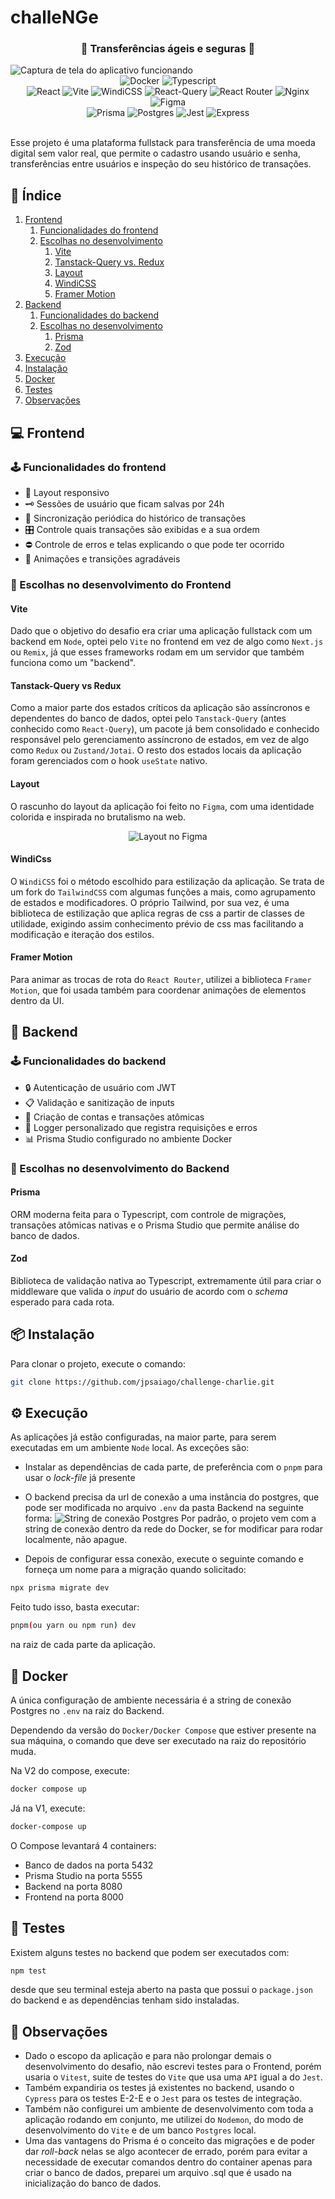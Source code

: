 # challeNGe

<h3 align="center">💸 Transferências ágeis e seguras 💸</h3>

<img alt="Captura de tela do aplicativo funcionando" src="./login_screenshot.png"/>
 
<div align="center">
   <img alt="Docker" src="https://img.shields.io/badge/docker-%230db7ed.svg?style=for-the-badge&logo=docker&logoColor=white" />
    <img alt="Typescript" src="https://img.shields.io/badge/typescript-%23007ACC.svg?style=for-the-badge&logo=typescript&logoColor=white" />
</div>
<div align="center">
  <img alt="React" src="https://img.shields.io/badge/react-%2320232a.svg?style=for-the-badge&logo=react&logoColor=%2361DAFB" />
  <img alt="Vite" src="https://img.shields.io/badge/vite-%23646CFF.svg?style=for-the-badge&logo=vite&logoColor=white" />
  <img alt="WindiCSS" src="https://img.shields.io/badge/windicss-48B0F1.svg?style=for-the-badge&logo=windi-css&logoColor=white" />
  <img alt="React-Query" src="https://img.shields.io/badge/-React%20Query-FF4154?style=for-the-badge&logo=react%20query&logoColor=white" />
  <img alt="React Router" src="https://img.shields.io/badge/React_Router-CA4245?style=for-the-badge&logo=react-router&logoColor=white" />
  <img alt="Nginx" src="https://img.shields.io/badge/nginx-%23009639.svg?style=for-the-badge&logo=nginx&logoColor=white" />
  <img alt="Figma" src="https://img.shields.io/badge/figma-%23F24E1E.svg?style=for-the-badge&logo=figma&logoColor=white" />
</div>
<div align="center">
  <img alt="Prisma" src="https://img.shields.io/badge/Prisma-3982CE?style=for-the-badge&logo=Prisma&logoColor=white"/>
  <img alt="Postgres" src="https://img.shields.io/badge/postgres-%23316192.svg?style=for-the-badge&logo=postgresql&logoColor=white" />
  <img alt="Jest" src="https://img.shields.io/badge/-jest-%23C21325?style=for-the-badge&logo=jest&logoColor=white" />
  <img alt="Express" src="https://img.shields.io/badge/express.js-%23404d59.svg?style=for-the-badge&logo=express&logoColor=%2361DAFB" />
</div>
<br/>

Esse projeto é uma plataforma fullstack para transferência de uma moeda digital sem valor real, que permite o cadastro usando usuário e senha,
transferências entre usuários e inspeção do seu histórico de transações.

## 📖 Índice

1. [Frontend](#-frontend)
   1. [Funcionalidades do frontend](#%EF%B8%8F-funcionalidades-do-frontend)
   2. [Escolhas no desenvolvimento](#-escolhas-no-desenvolvimento-do-frontend)
      1. [Vite](#vite)
      2. [Tanstack-Query vs. Redux](#tanstack-query-vs-redux)
      3. [Layout](#layout)
      4. [WindiCSS](#windicss)
      5. [Framer Motion](#framer-motion)
2. [Backend](#-backend)
   1. [Funcionalidades do backend](#%EF%B8%8F-funcionalidades-do-backend)
   2. [Escolhas no desenvolvimento](#-escolhas-no-desenvolvimento-do-frontend)
      1. [Prisma](#prisma)
      2. [Zod](#zod)
3. [Execução](#%EF%B8%8F-execu%C3%A7%C3%A3o)
4. [Instalação](#-instalação)
5. [Docker](#-docker)
6. [Testes](#-testes)
7. [Observações](#-observações)

## 💻 Frontend

### 🕹️ Funcionalidades do frontend

- 📱 Layout responsivo
- 🗝️ Sessões de usuário que ficam salvas por 24h
- 🔄 Sincronização periódica do histórico de transações
- 🎛️ Controle quais transações são exibidas e a sua ordem
- ⛔ Controle de erros e telas explicando o que pode ter ocorrido
- 🍂 Animações e transições agradáveis

### 🧠 Escolhas no desenvolvimento do Frontend

#### Vite

Dado que o objetivo do desafio era criar uma aplicação fullstack com um backend em `Node`, optei pelo `Vite` no frontend em vez de algo como `Next.js` ou `Remix`, já que esses frameworks rodam em um servidor que também funciona como um "backend".

#### Tanstack-Query vs Redux

Como a maior parte dos estados críticos da aplicação são assíncronos e dependentes do banco de dados, optei pelo `Tanstack-Query` (antes conhecido como `React-Query`),
um pacote já bem consolidado e conhecido responsável pelo gerenciamento assíncrono de estados, em vez de algo como `Redux` ou `Zustand/Jotai`.
O resto dos estados locais da aplicação foram gerenciados com o hook `useState` nativo.

#### Layout

O rascunho do layout da aplicação foi feito no `Figma`, com uma identidade colorida e inspirada no brutalismo na web.

<div align="center"><img alt="Layout no Figma" src="./figma.png"/></div>

#### WindiCss

O `WindiCSS` foi o método escolhido para estilização da aplicação. Se trata de um fork do `TailwindCSS` com algumas funções a mais, como agrupamento de estados e modificadores.
O próprio Tailwind, por sua vez, é uma biblioteca de estilização que aplica regras de css a partir de classes de utilidade, exigindo assim conhecimento prévio de css mas facilitando
a modificação e iteração dos estilos.

#### Framer Motion

Para animar as trocas de rota do `React Router`, utilizei a biblioteca `Framer Motion`, que foi usada também para coordenar animações de elementos dentro da UI.

## 📡 Backend

### 🕹️ Funcionalidades do backend

- 🔒 Autenticação de usuário com JWT
- 📋 Validação e sanitização de inputs
- 📨 Criação de contas e transações atômicas
- 📜 Logger personalizado que registra requisições e erros
- 📊 Prisma Studio configurado no ambiente Docker

### 🧠 Escolhas no desenvolvimento do Backend

#### Prisma

ORM moderna feita para o Typescript, com controle de migrações, transações atômicas nativas e o Prisma Studio que permite análise do banco de dados.

#### Zod

Biblioteca de validação nativa ao Typescript, extremamente útil para criar o middleware que valida o _input_ do usuário de acordo com o _schema_ esperado para cada rota.

## 📦 Instalação

Para clonar o projeto, execute o comando:

```bash
git clone https://github.com/jpsaiago/challenge-charlie.git
```

## ⚙️ Execução

As aplicações já estão configuradas, na maior parte, para serem executadas em um ambiente `Node` local. As exceções são:

- Instalar as dependências de cada parte, de preferência com o `pnpm` para usar o _lock-file_ já presente
- O backend precisa da url de conexão a uma instância do postgres, que pode ser modificada no arquivo `.env` da pasta Backend na seguinte forma:
  ![String de conexão Postgres](https://res.cloudinary.com/prismaio/image/upload/v1628761154/docs/m7l8KVo.png)
  Por padrão, o projeto vem com a string de conexão dentro da rede do Docker, se for modificar para rodar localmente, não apague.

- Depois de configurar essa conexão, execute o seguinte comando e forneça um nome para a migração quando solicitado:

```bash
npx prisma migrate dev
```

Feito tudo isso, basta executar:

```bash
pnpm(ou yarn ou npm run) dev
```

na raiz de cada parte da aplicação.

## 🚢 Docker

A única configuração de ambiente necessária é a string de conexão Postgres no `.env` na raiz do Backend.

Dependendo da versão do `Docker/Docker Compose` que estiver presente na sua máquina, o comando que deve ser executado na raiz do repositório muda.

Na V2 do compose, execute:

```bash
docker compose up
```

Já na V1, execute:

```bash
docker-compose up
```

O Compose levantará 4 containers:

- Banco de dados na porta 5432
- Prisma Studio na porta 5555
- Backend na porta 8080
- Frontend na porta 8000

## 🧪 Testes

Existem alguns testes no backend que podem ser executados com:

```bash
npm test
```

desde que seu terminal esteja aberto na pasta que possui o `package.json` do backend e as dependências tenham sido instaladas.

## 🔭 Observações

- Dado o escopo da aplicação e para não prolongar demais o desenvolvimento do desafio, não escrevi testes para o Frontend, porém usaria o `Vitest`, suite de testes do `Vite` que usa uma `API` igual a do `Jest`.
- Também expandiria os testes já existentes no backend, usando o `Cypress` para os testes E-2-E e o `Jest` para os testes de integração.
- Também não configurei um ambiente de desenvolvimento com toda a aplicação rodando em conjunto, me utilizei do `Nodemon`, do modo de desenvolvimento do `Vite` e de um banco `Postgres` local.
- Uma das vantagens do Prisma é o conceito das migrações e de poder dar _roll-back_ nelas se algo acontecer de errado, porém para evitar a necessidade de executar comandos dentro do container apenas para criar o banco de dados, preparei um arquivo .sql que é usado na inicialização do banco de dados.
